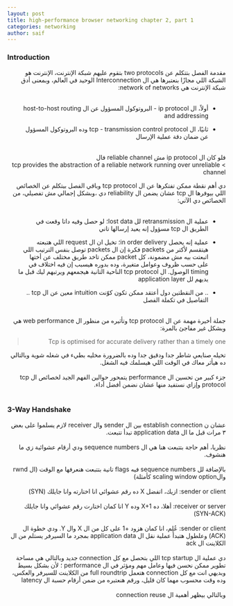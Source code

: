 ```yaml
---
layout: post
title: high-performance browser networking chapter 2, part 1
categories: networking
author: saif
---
```



### Introduction

<div dir="rtl">

مقدمة الفصل بتتكلم عن two protocols بتقوم عليهم شبكة الإنترنت، الإنترنت هو الشبكة اللي مجازًا بنعتبرها هي ال Interconnection الوحيد في العالم، وبمعنى أدق شبكة الإنترنت هي network of networks: <br>
<br>

- أولاً، ال ip protocol - البروتوكول المسؤول عن ال host-to-host routing and addressing <br>

- ثانيًا، ال tcp - transmission control protocol وده البروتوكول المسؤول عن ضمان دقة عملية الإرسال <br>
<br>
فلو كان ال ip protocol مش reliable channel فال <br>
> tcp provides the abstraction of a reliable network running over unreliable channel

</div>
<div dir="rtl">

دي أهم نقطة ممكن تفتكرها عن ال tcp protocol وباقي الفصل بيتكلم عن الخصائص اللي بيوفرها ال tcp عشان يضمن ال reliability دي ،وبشكل إجمالي مش تفصيلي، من الخصائص دي الآتي: <br>
<br>

- عملية ال retransmission لل lost data؛ لو حصل وفيه داتا وقعت في الطريق ال tcp مسؤول إنه يعيد إرسالها تاني <br>

- عملية إنه يحصل in order delivery؛ تخيل ان ال request اللي هتبعته هيتقسم لأكتر من packets فكرة إن ال packets توصل بنفس الترتيب اللي اتبعتت بيه مش مضمونة، كل packet ممكن تاخد طريق مختلف عن أختها على حسب ظروف وعوامل متغيرة، وده بدوره هيسبب إن فيه اختلاف في timing الوصول. ال tcp protocol الناحية التانية هيجمعهم ويرتبهم ليك قبل ما يديهم لل application layer <br>

- .. من النقطتين دول أعتقد ممكن تكون كوّنت intuition معين عن ال tcp .. التفاصيل في تكملة الفصل <br>
<br>
جملة أخيرة مهمة عن ال tcp protocol وتأثيره من منظور ال web performance هي وبشكل غير مفاجئ بالمرة: <br>

> Tcp is optimised for accurate delivery rather than a timely one

</div>

<div dir="rtl">

تخيله صنايعي شاطر جدا ودقيق جدا وده بالضرورة مخليه بطيء في شغله شوية وبالتالي ده هيأثر معاك في الوقت اللي هيسلمك فيه الشغل. <br>
<br>
جزء كبير من تحسين ال performance يتمحور حوالين الفهم الجيد لخصائص ال tcp protocol وإزاي نستفيد منها عشان نضمن أفضل أداء. <br>
<br>
</div>

### 3-Way Handshake

<div dir="rtl">

عشان ن establish connection بين ال sender وال receiver لازم يسلموا على بعض ٣ مرات قبل ما ال application data تبدأ تتبعت. <br>
<br>
نظريا، أهم حاجة بتتبعت هنا هي ال sequence numbers ودي أرقام عشوائية زي ما هنشوف. <br>
<br>
بالإضافة لل sequence numbers فيه flags تانية بتتبعت هنعرفها مع الوقت (ال rwnd والscaling window option كأمثلة) <br>
<br>
sender or client: ازيك، اتفضل X ده رقم عشوائي انا اختارته وانا جايلك (SYN) <br>
<br>
receiver or server: أهلا، ده X+1 وده Y انا كمان اختارت رقم عشوائي وانا جايلك (SYN-ACK) <br>
<br>
sender or client: عُلِم، انا كمان هزود +1 على كل من ال X وال Y. ودي خطوة ال (ACK) وعلطول هتبدأ عملية نقل ال application data بمجرد ما السيرفر يستلم من ال الكلاينت ال ack <br>
<br>
دي عملية ال tcp startup اللي بتحصل مع كل connection جديد وبالتالي هي مساحة تطوير ممكن نحسن فيها وعامل مهم ومؤثر في ال performance ؛ لأن بشكل بسيط وبديهي انت مع كل connection هتعمل full roundtrip من الكلاينت للسيرفر والعكس، وده وقت محسوب مهما كان قليل، ورقم هنعتبره من ضمن أرقام حسبة ال latency <br>
<br>
وبالتالي بيظهر أهمية ال connection reuse <br>
<br>
</div>
